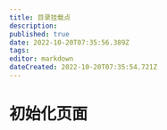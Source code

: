```yaml
---
title: 目录挂载点
description: 
published: true
date: 2022-10-20T07:35:56.389Z
tags: 
editor: markdown
dateCreated: 2022-10-20T07:35:54.721Z
---
```


# 初始化页面
